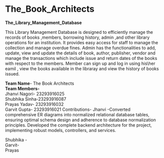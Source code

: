 # The_Book_Architects

**The_Library_Management_Database**
  
This Library Management Database is designed to efficiently manage the records of books ,members, borrowing history, admin ,and other library operations for an institution. It provides easy access for staff to manage the collection and manage overdue fines. Admin has the functionalities to add, update, view and update the details of book, author, publisher, vendor and manage the transactions which include issue and return dates of the books with respect to the members. Member can sign up and log in using his\her eamil , view the books available in the libraray and view the history of books issued.  


**Team Name**- The Book Architects   
**Team Members-**   
  Jhanvi Nagori- 23293916025    
  Shubhika Sinha-23293916087  
  Prayas Yadav- 23293916032  
  Garvit Gupta- 23293916021
Contributions-
Jhanvi -Converted comprehensive ER diagrams into normalized relational database tables, ensuring optimal schema design and adherence to database normalization principles. Developed the complete backend architecture for the project, implementing robust models, controllers, and services.  

Shubhika -  
Garvit-  
Prayas  
